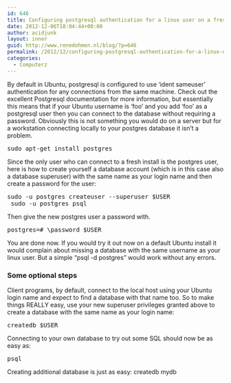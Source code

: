 ```yaml
---
id: 646
title: Configuring postgresql authentication for a linux user on a fresh Ubuntu
date: 2012-12-06T18:04:44+00:00
author: acidjunk
layout: inner
guid: http://www.renedohmen.nl/blog/?p=646
permalink: /2012/12/configuring-postgresql-authentication-for-a-linux-user-on-a-fresh-ubuntu/
categories:
  - Computerz
---
```

By default in Ubuntu, postgresql is configured to use &#8216;ident sameuser&#8217; authentication for any connections from the same machine. Check out the excellent Postgresql documentation for more information, but essentially this means that if your Ubuntu username is &#8216;foo&#8217; and you add &#8216;foo&#8217; as a postgresql user then you can connect to the database without requiring a password. Obviously this is not something you would do on a server but for a workstation connecting locally to your postgres database it isn&#8217;t a problem.

<pre>sudo apt-get install postgres</pre>

Since the only user who can connect to a fresh install is the postgres user, here is how to create yourself a database account (which is in this case also a database superuser) with the same name as your login name and then create a password for the user:

<pre>sudo -u postgres createuser --superuser $USER
 sudo -u postgres psql</pre>

Then give the new postgres user a password with.

<pre>postgres=# \password $USER</pre>

You are done now. If you would try it out now on a default Ubuntu install it would complain about missing a database with the same username as your linux user. But a simple &#8220;psql -d postgres&#8221; would work without any errors.

### Some optional steps

Client programs, by default, connect to the local host using your Ubuntu login name and expect to find a database with that name too. So to make things REALLY easy, use your new superuser privileges granted above to create a database with the same name as your login name:

<pre>createdb $USER</pre>

Connecting to your own database to try out some SQL should now be as easy as:

<pre>psql</pre>

Creating additional database is just as easy: createdb mydb